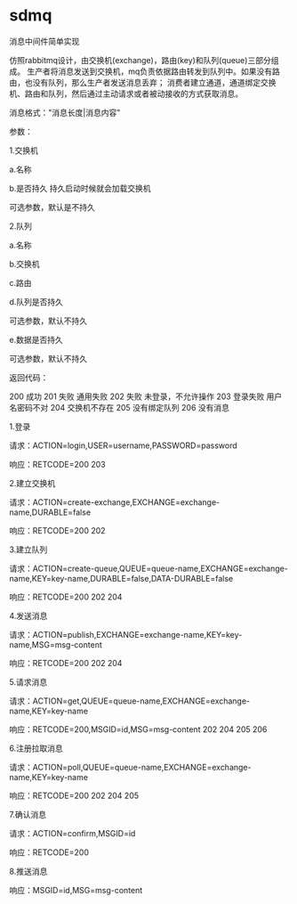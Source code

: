 # sdmq
消息中间件简单实现

仿照rabbitmq设计，由交换机(exchange)，路由(key)和队列(queue)三部分组成。
生产者将消息发送到交换机，mq负责依据路由转发到队列中。如果没有路由，也没有队列，那么生产者发送消息丢弃；
消费者建立通道，通道绑定交换机、路由和队列，然后通过主动请求或者被动接收的方式获取消息。

消息格式："消息长度|消息内容"

参数：

1.交换机

a.名称

b.是否持久  持久启动时候就会加载交换机

  可选参数，默认是不持久
  
2.队列

a.名称

b.交换机

c.路由

d.队列是否持久

  可选参数，默认不持久
  
e.数据是否持久

  可选参数，默认不持久
  

返回代码：

200 成功
201 失败  通用失败
202 失败  未登录，不允许操作
203 登录失败 用户名密码不对
204 交换机不存在
205 没有绑定队列
206 没有消息

1.登录

请求：ACTION=login,USER=username,PASSWORD=password

响应：RETCODE=200  203

2.建立交换机

请求：ACTION=create-exchange,EXCHANGE=exchange-name,DURABLE=false

响应：RETCODE=200  202

3.建立队列

请求：ACTION=create-queue,QUEUE=queue-name,EXCHANGE=exchange-name,KEY=key-name,DURABLE=false,DATA-DURABLE=false

响应：RETCODE=200  202 204

4.发送消息

请求：ACTION=publish,EXCHANGE=exchange-name,KEY=key-name,MSG=msg-content

响应：RETCODE=200   202 204

5.请求消息

请求：ACTION=get,QUEUE=queue-name,EXCHANGE=exchange-name,KEY=key-name

响应：RETCODE=200,MSGID=id,MSG=msg-content   202 204 205 206

6.注册拉取消息

请求：ACTION=poll,QUEUE=queue-name,EXCHANGE=exchange-name,KEY=key-name

响应：RETCODE=200  202 204 205

7.确认消息

请求：ACTION=confirm,MSGID=id

响应：RETCODE=200

8.推送消息

响应：MSGID=id,MSG=msg-content
